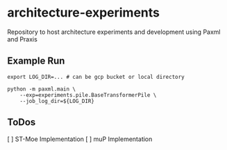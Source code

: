 # architecture-experiments
Repository to host architecture experiments and development using Paxml and Praxis

## Example Run

```
export LOG_DIR=... # can be gcp bucket or local directory

python -m paxml.main \
    --exp=experiments.pile.BaseTransformerPile \
    --job_log_dir=${LOG_DIR}
```

## ToDos

[ ] ST-Moe Implementation
[ ] muP Implementation
